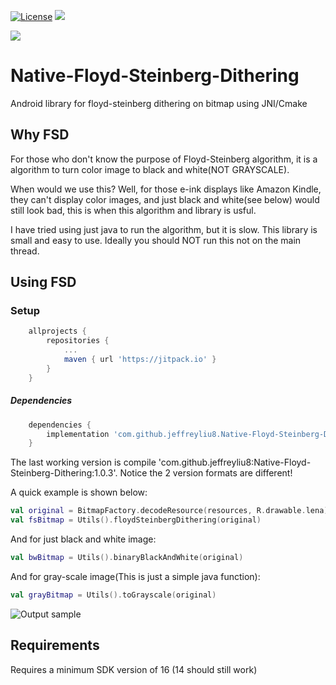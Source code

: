 [![License](https://img.shields.io/badge/license-Apache%202-blue.svg)](https://www.apache.org/licenses/LICENSE-2.0)
[![](https://jitpack.io/v/jeffreyliu8/Native-Floyd-Steinberg-Dithering.svg)](https://jitpack.io/#jeffreyliu8/Native-Floyd-Steinberg-Dithering)

[![](https://www.buymeacoffee.com/assets/img/custom_images/orange_img.png)](https://www.buymeacoffee.com/jeffliu)

# Native-Floyd-Steinberg-Dithering
Android library for floyd-steinberg dithering on bitmap using JNI/Cmake

Why FSD
----------------
For those who don't know the purpose of Floyd-Steinberg algorithm, it is a algorithm to turn color image to black and white(NOT GRAYSCALE). 

When would we use this? Well, for those e-ink displays like Amazon Kindle, they can't display color images, and just black and white(see below) would still look bad, this is when this algorithm and library is usful.

I have tried using just java to run the algorithm, but it is slow.
This library is small and easy to use. Ideally you should NOT run this not on the main thread.

Using FSD
----------------

### Setup
```groovy
	allprojects {
		repositories {
			...
			maven { url 'https://jitpack.io' }
		}
	}
```


##### Dependencies
```groovy
	dependencies {
		implementation 'com.github.jeffreyliu8.Native-Floyd-Steinberg-Dithering:final:1.1.0'
	}
```

The last working version is compile 'com.github.jeffreyliu8:Native-Floyd-Steinberg-Dithering:1.0.3'. Notice the 2 version formats are different!

A quick example is shown below:

```kotlin
val original = BitmapFactory.decodeResource(resources, R.drawable.lena)
val fsBitmap = Utils().floydSteinbergDithering(original)
```

And for just black and white image:
```kotlin
val bwBitmap = Utils().binaryBlackAndWhite(original)
```

And for gray-scale image(This is just a simple java function):
```kotlin
val grayBitmap = Utils().toGrayscale(original)
```

![Output sample](https://github.com/jeffreyliu8/Native-Floyd-Steinberg-Dithering/blob/master/screenshot.png)

Requirements
--------------
Requires a minimum SDK version of 16 (14 should still work)
